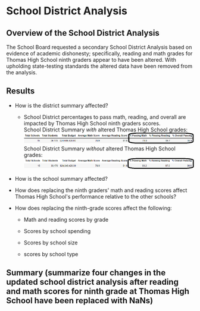 # School District Analysis  
## Overview of the School District Analysis  
The School Board requested a secondary School District Analysis based on evidence of academic dishonesty; specifically, reading and math grades for Thomas High School ninth graders appear to have been altered.  With upholding state-testing standards the altered data have been removed from the analysis.   
## Results  
- How is the district summary affected?
  - School District percentages to pass math, reading, and overall are impacted by Thomas High School ninth graders scores.  
School District Summary *with* altered Thomas High School grades:
![](/Resources/SD_Summary_Includes_THS_9th_math_reading.png)      
School District Summary *without* altered Thomas High School grades:
![](/Resources/SD_Summary_Excludes_THS_9th_math_reading.png)   
- How is the school summary affected?

- How does replacing the ninth graders' math and reading scores affect Thomas High School's performance relative to the other schools?

- How does replacing the ninth-grade scores affect the following:
  - Math and reading scores by grade

  - Scores by school spending

  - Scores by school size

  - scores by school type
 

## Summary (summarize four changes in the updated school district analysis after reading and math scores for ninth grade at Thomas High School have been replaced with NaNs)
